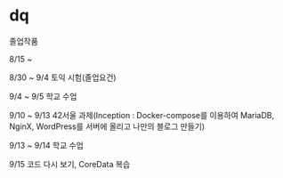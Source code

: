 # dq

졸업작품

8/15 ~ 


8/30 ~ 9/4 토익 시험(졸업요건)

9/4 ~ 9/5 학교 수업

9/10 ~ 9/13 42서울 과제(Inception : Docker-compose를 이용하여 MariaDB, NginX, WordPress를 서버에 올리고 나만의 블로그 만들기)

9/13 ~ 9/14 학교 수업

9/15 코드 다시 보기, CoreData 복습
